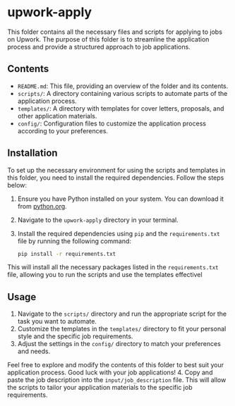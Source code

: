 # upwork-apply

This folder contains all the necessary files and scripts for applying to jobs on Upwork. The purpose of this folder is to streamline the application process and provide a structured approach to job applications.

## Contents

- `README.md`: This file, providing an overview of the folder and its contents.
- `scripts/`: A directory containing various scripts to automate parts of the application process.
- `templates/`: A directory with templates for cover letters, proposals, and other application materials.
- `config/`: Configuration files to customize the application process according to your preferences.

## Installation

To set up the necessary environment for using the scripts and templates in this folder, you need to install the required dependencies. Follow the steps below:

1. Ensure you have Python installed on your system. You can download it from [python.org](https://www.python.org/).
2. Navigate to the `upwork-apply` directory in your terminal.
3. Install the required dependencies using `pip` and the `requirements.txt` file by running the following command:

   ```bash
   pip install -r requirements.txt
   ```

This will install all the necessary packages listed in the `requirements.txt` file, allowing you to run the scripts and use the templates effectivel

## Usage

1. Navigate to the `scripts/` directory and run the appropriate script for the task you want to automate.
2. Customize the templates in the `templates/` directory to fit your personal style and the specific job requirements.
3. Adjust the settings in the `config/` directory to match your preferences and needs.

Feel free to explore and modify the contents of this folder to best suit your application process. Good luck with your job applications!
4. Copy and paste the job description into the `input/job_description` file. This will allow the scripts to tailor your application materials to the specific job requirements.
